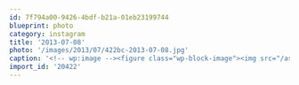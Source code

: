 ```yaml
---
id: 7f794a00-9426-4bdf-b21a-01eb23199744
blueprint: photo
category: instagram
title: '2013-07-08'
photo: '/images/2013/07/422bc-2013-07-08.jpg'
caption: '<!-- wp:image --><figure class="wp-block-image"><img src="/assets/images/2013/07/422bc-2013-07-08.jpg" /></figure><!-- /wp:image --><!-- wp:paragraph --><p>All PBR. All the time</p><!-- /wp:paragraph -->'
import_id: '20422'
---
```

